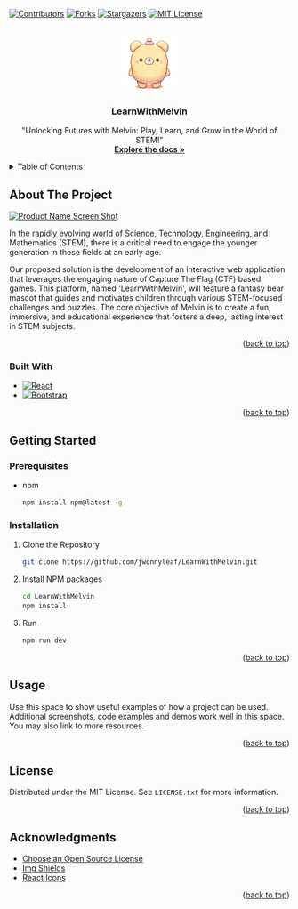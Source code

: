 <!-- Improved compatibility of back to top link: See: https://github.com/jwonnyleaf/LearnWithMelvin/pull/73 -->
<a name="readme-top"></a>
<!--
*** Thanks for checking out the Best-README-Template. If you have a suggestion
*** that would make this better, please fork the repo and create a pull request
*** or simply open an issue with the tag "enhancement".
*** Don't forget to give the project a star!
*** Thanks again! Now go create something AMAZING! :D
-->



<!-- PROJECT SHIELDS -->
<!--
*** I'm using markdown "reference style" links for readability.
*** Reference links are enclosed in brackets [ ] instead of parentheses ( ).
*** See the bottom of this document for the declaration of the reference variables
*** for contributors-url, forks-url, etc. This is an optional, concise syntax you may use.
*** https://www.markdownguide.org/basic-syntax/#reference-style-links
-->
[![Contributors][contributors-shield]][contributors-url]
[![Forks][forks-shield]][forks-url]
[![Stargazers][stars-shield]][stars-url]
[![MIT License][license-shield]][license-url]



<!-- PROJECT LOGO -->
<br />
<div align="center">
  <a href="https://github.com/jwonnyleaf/LearnWithMelvin">
    <img src="./src/assets/images/logo.png" alt="Logo" width="100" height="100">
  </a>

  <h3 align="center">LearnWithMelvin</h3>

  <p align="center">
    "Unlocking Futures with Melvin: Play, Learn, and Grow in the World of STEM!"
    <br />
    <a href="https://github.com/jwonnyleaf/LearnWithMelvin"><strong>Explore the docs »</strong></a>
    <br />
</div>



<!-- TABLE OF CONTENTS -->
<details>
  <summary>Table of Contents</summary>
  <ol>
    <li>
      <a href="#about-the-project">About The Project</a>
      <ul>
        <li><a href="#built-with">Built With</a></li>
      </ul>
    </li>
    <li>
      <a href="#getting-started">Getting Started</a>
      <ul>
        <li><a href="#prerequisites">Prerequisites</a></li>
        <li><a href="#installation">Installation</a></li>
      </ul>
    </li>
    <li><a href="#usage">Usage</a></li>
    <li><a href="#license">License</a></li>
    <li><a href="#acknowledgments">Acknowledgments</a></li>
  </ol>
</details>



<!-- ABOUT THE PROJECT -->
## About The Project

[![Product Name Screen Shot][product-screenshot]](https://example.com)

In the rapidly evolving world of Science, Technology, Engineering, and Mathematics (STEM), there is a critical need to engage the younger generation in these fields at an early age. 

Our proposed solution is the development of an interactive web application that leverages the engaging nature of Capture The Flag (CTF) based games. This platform, named 'LearnWithMelvin', will feature a fantasy bear mascot that guides and motivates children through various STEM-focused challenges and puzzles. The core objective of Melvin is to create a fun, immersive, and educational experience that fosters a deep, lasting interest in STEM subjects.

<p align="right">(<a href="#readme-top">back to top</a>)</p>



### Built With
* [![React][React.js]][React-url]
* [![Bootstrap][Bootstrap.com]][Bootstrap-url]

<p align="right">(<a href="#readme-top">back to top</a>)</p>



<!-- GETTING STARTED -->
## Getting Started


### Prerequisites
* npm
  ```sh
  npm install npm@latest -g
  ```

### Installation
1. Clone the Repository
   ```sh
   git clone https://github.com/jwonnyleaf/LearnWithMelvin.git
   ```
2. Install NPM packages
   ```sh
   cd LearnWithMelvin
   npm install
   ```
3. Run
   ```sh
   npm run dev
   ```

<p align="right">(<a href="#readme-top">back to top</a>)</p>



<!-- USAGE EXAMPLES -->
## Usage

Use this space to show useful examples of how a project can be used. Additional screenshots, code examples and demos work well in this space. You may also link to more resources.

<p align="right">(<a href="#readme-top">back to top</a>)</p>


<!-- LICENSE -->
## License

Distributed under the MIT License. See `LICENSE.txt` for more information.

<p align="right">(<a href="#readme-top">back to top</a>)</p>


<!-- ACKNOWLEDGMENTS -->
## Acknowledgments
* [Choose an Open Source License](https://choosealicense.com)
* [Img Shields](https://shields.io)
* [React Icons](https://react-icons.github.io/react-icons/search)

<p align="right">(<a href="#readme-top">back to top</a>)</p>



<!-- MARKDOWN LINKS & IMAGES -->
<!-- https://www.markdownguide.org/basic-syntax/#reference-style-links -->
[contributors-shield]: https://img.shields.io/github/contributors/jwonnyleaf/LearnWithMelvin.svg?style=for-the-badge
[contributors-url]: https://github.com/jwonnyleaf/LearnWithMelvin/graphs/contributors
[forks-shield]: https://img.shields.io/github/forks/jwonnyleaf/LearnWithMelvin.svg?style=for-the-badge
[forks-url]: https://github.com/jwonnyleaf/LearnWithMelvin/network/members
[stars-shield]: https://img.shields.io/github/stars/jwonnyleaf/LearnWithMelvin.svg?style=for-the-badge
[stars-url]: https://github.com/jwonnyleaf/LearnWithMelvin/stargazers
[issues-shield]: https://img.shields.io/github/issues/jwonnyleaf/LearnWithMelvin.svg?style=for-the-badge
[issues-url]: https://github.com/jwonnyleaf/LearnWithMelvin/issues
[license-shield]: https://img.shields.io/github/license/jwonnyleaf/LearnWithMelvin.svg?style=for-the-badge
[license-url]: https://github.com/jwonnyleaf/LearnWithMelvin/blob/master/LICENSE.txt
[linkedin-shield]: https://img.shields.io/badge/-LinkedIn-black.svg?style=for-the-badge&logo=linkedin&colorB=555
[linkedin-url]: https://linkedin.com/in/othneildrew
[product-screenshot]: images/screenshot.png
[Next.js]: https://img.shields.io/badge/next.js-000000?style=for-the-badge&logo=nextdotjs&logoColor=white
[Next-url]: https://nextjs.org/
[React.js]: https://img.shields.io/badge/React-20232A?style=for-the-badge&logo=react&logoColor=61DAFB
[React-url]: https://reactjs.org/
[Vue.js]: https://img.shields.io/badge/Vue.js-35495E?style=for-the-badge&logo=vuedotjs&logoColor=4FC08D
[Vue-url]: https://vuejs.org/
[Angular.io]: https://img.shields.io/badge/Angular-DD0031?style=for-the-badge&logo=angular&logoColor=white
[Angular-url]: https://angular.io/
[Svelte.dev]: https://img.shields.io/badge/Svelte-4A4A55?style=for-the-badge&logo=svelte&logoColor=FF3E00
[Svelte-url]: https://svelte.dev/
[Laravel.com]: https://img.shields.io/badge/Laravel-FF2D20?style=for-the-badge&logo=laravel&logoColor=white
[Laravel-url]: https://laravel.com
[Bootstrap.com]: https://img.shields.io/badge/Bootstrap-563D7C?style=for-the-badge&logo=bootstrap&logoColor=white
[Bootstrap-url]: https://getbootstrap.com
[JQuery.com]: https://img.shields.io/badge/jQuery-0769AD?style=for-the-badge&logo=jquery&logoColor=white
[JQuery-url]: https://jquery.com 